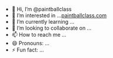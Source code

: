 - 👋 Hi, I’m @paintballclass
- 👀 I’m interested in ...[paintballclass.com](https://paintballclass.com/)
- 🌱 I’m currently learning ...
- 💞️ I’m looking to collaborate on ...
- 📫 How to reach me ...
- 😄 Pronouns: ...
- ⚡ Fun fact: ...

<!---
paintballclass/paintballclass is a ✨ special ✨ repository because its `README.md` (this file) appears on your GitHub profile.
You can click the Preview link to take a look at your changes.
--->
